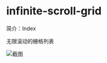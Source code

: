 # infinite-scroll-grid

简介：Index

无限滚动的栅格列表

![截图](https://unpkg.com/@icedesign/infinite-scroll-grid-block/screenshot.png)
